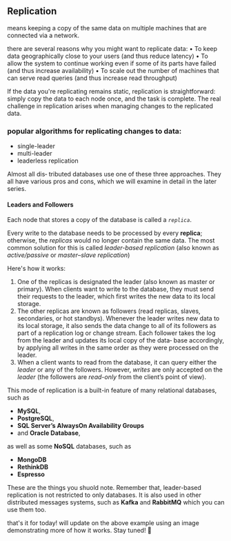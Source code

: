 ## **Replication** 
means keeping a copy of the same data on multiple machines that are
connected via a network.

there are several
reasons why you might want to replicate data:
• To keep data geographically close to your users (and thus reduce latency)
• To allow the system to continue working even if some of its parts have failed
(and thus increase availability)
• To scale out the number of machines that can serve read queries (and thus
increase read throughput)

If the data you're replicating remains static, replication is straightforward: simply copy the data to each node once, and the task is complete. The real challenge in replication arises when managing changes to the replicated data.

### popular algorithms for replicating changes to data:
- single-leader
- multi-leader
- leaderless replication

Almost all dis‐
tributed databases use one of these three approaches. They all have various pros and
cons, which we will examine in detail in the later series.


#### Leaders and Followers
Each node that stores a copy of the database is called a *`replica`*.

Every write to the database needs to be processed by every **replica**; otherwise, the *replicas* would no longer contain the same data. The most common solution for this is called *leader-based replication* (also known as *active/passive* or *master–slave replication*)

Here's how it works:
1. One of the replicas is designated the leader (also known as master or primary).
When clients want to write to the database, they must send their requests to the
leader, which first writes the new data to its local storage.
2. The other replicas are known as followers (read replicas, slaves, secondaries, or hot
standbys). Whenever the leader writes new data to its local storage, it also sends
the data change to all of its followers as part of a replication log or change stream.
Each follower takes the log from the leader and updates its local copy of the data‐
base accordingly, by applying all writes in the same order as they were processed
on the leader.
3. When a client wants to read from the database, it can query either the *leader* or any of the followers. However, *writes* are only accepted on the *leader* (the followers are *read-only* from the client’s point of view).

This mode of replication is a built-in feature of many relational databases, such as 
- **MySQL**, 
- **PostgreSQL**, 
- **SQL Server’s AlwaysOn Availability Groups** 
- and **Oracle Database**, 

as well as some **NoSQL** databases, such as 
- **MongoDB**  
- **RethinkDB**
- **Espresso**

These are the things you shuold note. Remember that, leader-based replication is not restricted to only databases. It is also used in other distributed messages systems, such as **Kafka** and **RabbitMQ** which you can use them too.

that's it for today! will update on the above example using an image demonstrating more of how it works. Stay tuned! 🌟